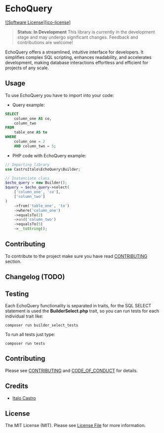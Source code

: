 # EchoQuery

[![Software License][ico-license]](LICENSE.md)

> **Status: In Development**
> This library is currently in the development stage and may undergo significant changes. Feedback and contributions are welcome!

EchoQuery offers a streamlined, intuitive interface for developers. It simplifies complex SQL scripting, enhances readability, and accelerates development, making database interactions effortless and efficient for projects of any scale.

## Usage

To use EchoQuery you have to import into your code:

- Query example:

```sql
SELECT
    column_one AS co,
    column_two
FROM
    table_one AS to
WHERE
    column_one = 2
    AND column_two = 5;
```

- PHP code with EchoQuery example:

```php
// Importing library
use CastroItalo\EchoQuery\Builder;

// Instanciate class
$echo_query = new Builder();
$query = $echo_query->select(
    ['column_one', 'co'],
    ['column_two']
)
    ->from('table_one', 'to')
    ->where('column_one')
    ->equalsTo(2)
    ->and('column_two')
    ->equalsTo(5)
    ->__toString();
```

## Contributing

To contribute to the project make sure you have read [CONTRIBUTING](https://github.com/castroitalo/echo-query/blob/main/CONTRIBUTING.md) section.

## Changelog (TODO)

## Testing

Each EchoQuery functionality is separated in traits, for the SQL SELECT statement is used the **BuilderSelect.php** trait, so you can run tests for each individual trait like:

```shell
composer run builder_select_tests
```

To run all tests just type:

```shell
composer run tests
```

## Contributing

Please see [CONTRIBUTING](CONTRIBUTING.md) and [CODE_OF_CONDUCT](CODE_OF_CONDUCT.md) for details.

## Credits

- [Italo Castro](https://github.com/castroitalo)

## License

The MIT License (MIT). Please see [License File](LICENSE.md) for more information.
